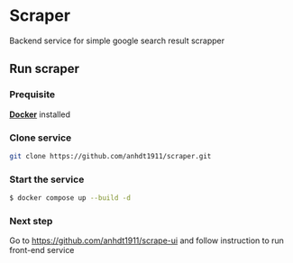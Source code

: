 # Scraper

Backend service for simple google search result scrapper

## Run scraper

### Prequisite

**[Docker](https://docs.docker.com/engine/install/)** installed

### Clone service

```sh
git clone https://github.com/anhdt1911/scraper.git
```

### Start the service

```sh
$ docker compose up --build -d
```

### Next step

Go to https://github.com/anhdt1911/scrape-ui and follow instruction to run front-end service
